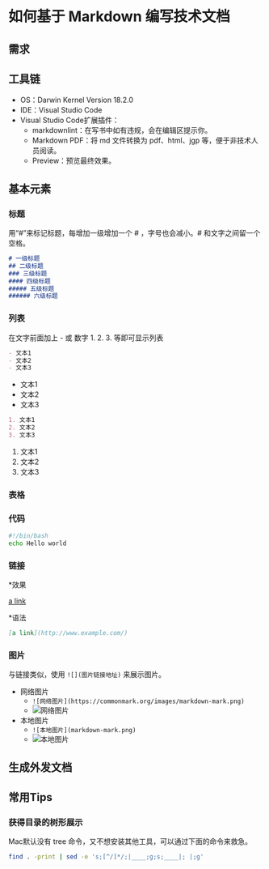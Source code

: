 # 如何基于 Markdown 编写技术文档

## 需求

## 工具链

* OS：Darwin Kernel Version 18.2.0
* IDE：Visual Studio Code
* Visual Studio Code扩展插件：
  * markdownlint：在写书中如有违规，会在编辑区提示你。
  * Markdown PDF：将 md 文件转换为 pdf、html、jgp 等，便于非技术人员阅读。
  * Preview：预览最终效果。

## 基本元素

### 标题

用“#”来标记标题，每增加一级增加一个 # ，字号也会减小。# 和文字之间留一个空格。

```markdown
# 一级标题
## 二级标题
### 三级标题
#### 四级标题
##### 五级标题
###### 六级标题
```

### 列表

在文字前面加上 - 或 数字 1. 2. 3. 等即可显示列表

```markdown
- 文本1
- 文本2
- 文本3
```

- 文本1
- 文本2
- 文本3

```markdown
1. 文本1
2. 文本2
3. 文本3
```

1. 文本1
2. 文本2
3. 文本3

### 表格


### 代码

```bash
#!/bin/bash
echo Hello world
```

### 链接

*效果

[a link](http://www.example.com/)

*语法

```markdown
[a link](http://www.example.com/)
```

### 图片

与链接类似，使用 `![](图片链接地址)` 来展示图片。

- 网络图片
  - `![网络图片](https://commonmark.org/images/markdown-mark.png)`
  - ![网络图片](https://commonmark.org/images/markdown-mark.png)
- 本地图片
  - `![本地图片](markdown-mark.png)`
  - ![本地图片](markdown-mark.png)

## 生成外发文档

## 常用Tips

### 获得目录的树形展示

Mac默认没有 tree 命令，又不想安装其他工具，可以通过下面的命令来救急。

```bash
find . -print | sed -e 's;[^/]*/;|____;g;s;____|; |;g'
```